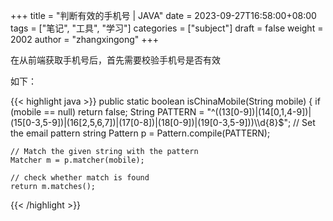 +++
title = "判断有效的手机号 | JAVA"
date = 2023-09-27T16:58:00+08:00
tags = ["笔记", "工具", "学习"]
categories = ["subject"]
draft = false
weight = 2002
author = "zhangxingong"
+++

在从前端获取手机号后，首先需要校验手机号是否有效

如下：

{{< highlight java >}}
public static boolean isChinaMobile(String mobile) {
if (mobile == null)
return false;
String PATTERN = "^((13[0-9])|(14[0,1,4-9])|(15[0-3,5-9])|(16[2,5,6,7])|(17[0-8])|(18[0-9])|(19[0-3,5-9]))\\\\d{8}$";
// Set the email pattern string
Pattern p = Pattern.compile(PATTERN);

    // Match the given string with the pattern
    Matcher m = p.matcher(mobile);

    // check whether match is found
    return m.matches();

{{< /highlight >}}
